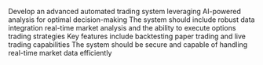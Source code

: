 Develop an advanced automated trading system leveraging AI-powered analysis for optimal decision-making The system should include robust data integration real-time market analysis and the ability to execute options trading strategies Key features include backtesting paper trading and live trading capabilities The system should be secure and capable of handling real-time market data efficiently
